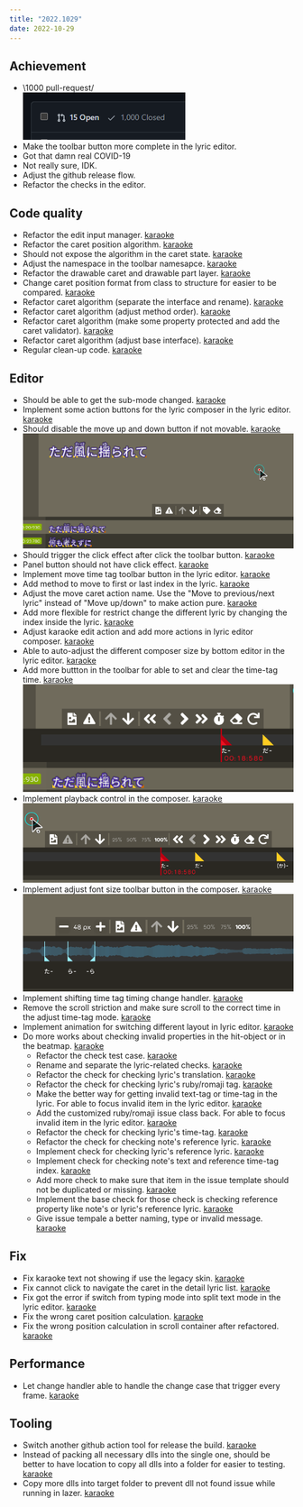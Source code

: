 ```yaml
---
title: "2022.1029"
date: 2022-10-29
---
```


## Achievement

- \1000 pull-request/  
  ![](res/2022-10-29-16-58-30.png)
- Make the toolbar button more complete in the lyric editor.
- Got that damn real COVID-19
- Not really sure, IDK.
- Adjust the github release flow.
- Refactor the checks in the editor.

## Code quality

- Refactor the edit input manager. [karaoke](#1637@andy840119)
- Refactor the caret position algorithm. [karaoke](#1640#1642@andy840119)
- Should not expose the algorithm in the caret state. [karaoke](#1643@andy840119)
- Adjust the namespace in the toolbar namesapce. [karaoke](#1647@andy840119)
- Refactor the drawable caret and drawable part layer. [karaoke](#1650@andy840119)
- Change caret position format from class to structure for easier to be compared. [karaoke](#1653@andy840119)
- Refactor caret algorithm (separate the interface and rename). [karaoke](#1654@andy840119)
- Refactor caret algorithm (adjust method order). [karaoke](#1655@andy840119)
- Refactor caret algorithm (make some property protected and add the caret validator). [karaoke](#1656@andy840119)
- Refactor caret algorithm (adjust base interface). [karaoke](#1658@andy840119)
- Regular clean-up code. [karaoke](#1667@andy840119)

## Editor

- Should be able to get the sub-mode changed. [karaoke](#1636@andy840119)
- Implement some action buttons for the lyric composer in the lyric editor. [karaoke](#1638@andy840119)
- Should disable the move up and down button if not movable. [karaoke](#1639#1644@andy840119)  
  ![](res/2022-10-29-17-23-36.png)
- Should trigger the click effect after click the toolbar button. [karaoke](#1645@andy840119)
- Panel button should not have click effect. [karaoke](#1648@andy840119)
- Implement move time tag toolbar button in the lyric editor. [karaoke](#1652@andy840119)
- Add method to move to first or last index in the lyric. [karaoke](#1659@andy840119)
- Adjust the move caret action name. Use the "Move to previous/next lyric" instead of "Move up/down" to make action pure. [karaoke](#1660@andy840119)
- Add more flexible for restrict change the different lyric by changing the index inside the lyric. [karaoke](#1651#1661@andy840119)
- Adjust karaoke edit action and add more actions in lyric editor composer. [karaoke](#1663@andy840119)
- Able to auto-adjust the different composer size by bottom editor in the lyric editor. [karaoke](#1664@andy840119)
- Add more buttton in the toolbar for able to set and clear the time-tag time. [karaoke](#1665@andy840119)  
  ![](res/2022-10-29-18-08-48.png)
- Implement playback control in the composer. [karaoke](#1666@andy840119)  
  ![](res/2022-10-29-18-09-31.png)
- Implement adjust font size toolbar button in the composer. [karaoke](#1668@andy840119)  
  ![](res/2022-10-29-18-10-25.png)
- Implement shifting time tag timing change handler. [karaoke](#1670@andy840119)
- Remove the scroll striction and make sure scroll to the correct time in the adjust time-tag mode. [karaoke](#1671@andy840119)
- Implement animation for switching different layout in lyric editor. [karaoke](#1622#1676@andy840119)
- Do more works about checking invalid properties in the hit-object or in the beatmap. [karaoke](#1679@andy840119)
  - Refactor the check test case. [karaoke](#1680@andy840119)
  - Rename and separate the lyric-related checks. [karaoke](#1681@andy840119)
  - Refactor the check for checking lyric's translation. [karaoke](#1682@andy840119)
  - Refactor the check for checking lyric's ruby/romaji tag. [karaoke](#1684@andy840119)
  - Make the better way for getting invalid text-tag or time-tag in the lyric. For able to focus invalid item in the lyric editor. [karaoke](#1687@andy840119)
  - Add the customized ruby/romaji issue class back. For able to focus invalid item in the lyric editor. [karaoke](#1688@andy840119)
  - Refactor the check for checking lyric's time-tag. [karaoke](#1689@andy840119)
  - Refactor the check for checking note's reference lyric. [karaoke](#1690@andy840119)
  - Implement check for checking lyric's reference lyric. [karaoke](#1691@andy840119)
  - Implement check for checking note's text and reference time-tag index. [karaoke](#1692@andy840119)
  - Add more check to make sure that item in the issue template should not be duplicated or missing. [karaoke](#1693@andy840119)
  - Implement the base check for those check is checking reference property like note's or lyric's reference lyric. [karaoke](#1694@andy840119)
  - Give issue tempale a better naming, type or invalid message. [karaoke](#1695@andy840119)

## Fix

- Fix karaoke text not showing if use the legacy skin. [karaoke](#1621#1633@andy840119)
- Fix cannot click to navigate the caret in the detail lyric list. [karaoke](#1635@andy840119)
- Fix got the error if switch from typing mode into split text mode in the lyric editor. [karaoke](#1649@andy840119)
- Fix the wrong caret position calculation. [karaoke](#1662@andy840119)
- Fix the wrong position calculation in scroll container after refactored. [karaoke](#1678@andy840119)

## Performance

- Let change handler able to handle the change case that trigger every frame. [karaoke](#1669@andy840119)

## Tooling

- Switch another github action tool for release the build. [karaoke](#1673@andy840119)
- Instead of packing all necessary dlls into the single one, should be better to have location to copy all dlls into a folder for easier to testing. [karaoke](#1674@andy840119)
- Copy more dlls into target folder to prevent dll not found issue while running in lazer. [karaoke](#1675@andy840119)
